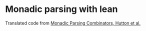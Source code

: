 # Monadic parsing with lean

Translated code from [Monadic Parsing Combinators, Hutton et al.](https://www.cs.nott.ac.uk/~pszgmh/monparsing.pdf)  

